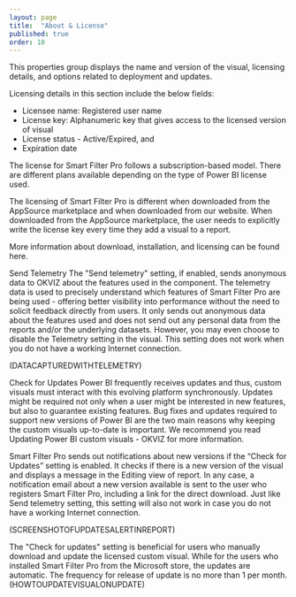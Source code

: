 ```yaml
---
layout: page
title:  "About & License"
published: true
order: 10
---
```

This properties group displays the name and version of the visual, licensing details, and options related to deployment and updates.

 
Licensing details in this section include the below fields:

-	Licensee name: Registered user name
-	License key: Alphanumeric key that gives access to the licensed version of visual
-	License status - Active/Expired, and 
-	Expiration date

 

The license for Smart Filter Pro follows a subscription-based model. There are different plans available depending on the type of Power BI license used. 

The licensing of Smart Filter Pro is different when downloaded from the AppSource marketplace and when downloaded from our website. When downloaded from the AppSource marketplace, the user needs to explicitly write the license key every time they add a visual to a report. 

More information about download, installation, and licensing can be found here.

Send Telemetry
The "Send telemetry" setting, if enabled, sends anonymous data to OKVIZ about the features used in the component. The telemetry data is used to precisely understand which features of Smart Filter Pro are being used - offering better visibility into performance without the need to solicit feedback directly from users. It only sends out anonymous data about the features used and does not send out any personal data from the reports and/or the underlying datasets. However, you may even choose to disable the Telemetry setting in the visual. This setting does not work when you do not have a working Internet connection.

 


(DATACAPTUREDWITHTELEMETRY)

Check for Updates
Power BI frequently receives updates and thus, custom visuals must interact with this evolving platform synchronously. Updates might be required not only when a user might be interested in new features, but also to guarantee existing features. Bug fixes and updates required to support new versions of Power BI are the two main reasons why keeping the custom visuals up-to-date is important.
We recommend you read Updating Power BI custom visuals - OKVIZ for more information.


Smart Filter Pro sends out notifications about new versions if the “Check for Updates” setting is enabled. It checks if there is a new version of the visual and displays a message in the Editing view of report. In any case, a notification email about a new version available is sent to the user who registers Smart Filter Pro, including a link for the direct download. Just like Send telemetry setting, this setting will also not work in case you do not have a working Internet connection.
 


(SCREENSHOTOFUPDATESALERTINREPORT)


The "Check for updates" setting is beneficial for users who manually download and update the licensed custom visual. While for the users who installed Smart Filter Pro from the Microsoft store, the updates are automatic. The frequency for release of update is no more than 1 per month. 
(HOWTOUPDATEVISUALONUPDATE)
